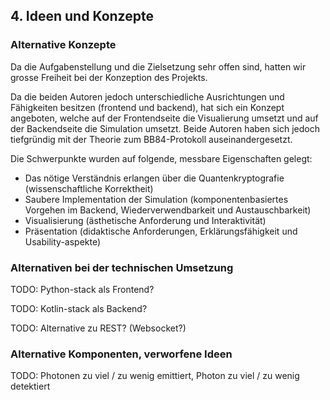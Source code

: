 ## 4. Ideen und Konzepte

### Alternative Konzepte

Da die Aufgabenstellung und die Zielsetzung sehr offen sind, hatten wir grosse Freiheit bei der Konzeption des Projekts.

Da die beiden Autoren jedoch unterschiedliche Ausrichtungen und Fähigkeiten besitzen (frontend und backend), hat sich ein Konzept angeboten, welche auf der Frontendseite die Visualierung umsetzt und auf der Backendseite die Simulation umsetzt. Beide Autoren haben sich jedoch tiefgründig mit der Theorie zum BB84-Protokoll auseinandergesetzt.

Die Schwerpunkte wurden auf folgende, messbare Eigenschaften gelegt:

* Das nötige Verständnis erlangen über die Quantenkryptografie (wissenschaftliche Korrektheit)
* Saubere Implementation der Simulation (komponentenbasiertes Vorgehen im Backend, Wiederverwendbarkeit und Austauschbarkeit)
* Visualisierung (ästhetische Anforderung und Interaktivität)
* Präsentation (didaktische Anforderungen, Erklärungsfähigkeit und Usability-aspekte) 

### Alternativen bei der technischen Umsetzung

TODO: Python-stack als Frontend?

TODO: Kotlin-stack als Backend?

TODO: Alternative zu REST? (Websocket?)

### Alternative Komponenten, verworfene Ideen

TODO: Photonen zu viel / zu wenig emittiert, Photon zu viel / zu wenig detektiert